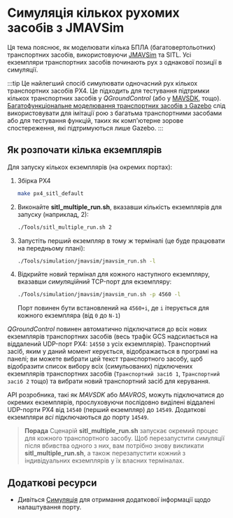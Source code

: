 # Симуляція кількох рухомих засобів з JMAVSim

Ця тема пояснює, як моделювати кілька БПЛА (багатовертольотних) транспортних засобів, використовуючи [JMAVSim](../sim_jmavsim/index.md) та SITL. Усі екземпляри транспортних засобів починають рух з однакової позиції в симуляції.

:::tip
Це найлегший спосіб симулювати одночасний рух кількох транспортних засобів PX4. Це підходить для тестування підтримки кількох транспортних засобів у _QGroundControl_ (або у [MAVSDK](https://mavsdk.mavlink.io/), тощо). [Багатофункціональне моделювання транспортних засобів з Gazebo](../simulation/multi-vehicle-simulation.md) слід використовувати для імітації рою з багатьма транспортними засобами або для тестування функцій, таких як комп'ютерне зорове спостереження, які підтримуються лише Gazebo.
:::

## Як розпочати кілька екземплярів

Для запуску кількох екземплярів (на окремих портах):

1. Збірка PX4

   ```sh
   make px4_sitl_default
   ```

1. Виконайте **sitl_multiple_run.sh**, вказавши кількість екземплярів для запуску (наприклад, 2):

   ```sh
   ./Tools/sitl_multiple_run.sh 2
   ```

1. Запустіть перший екземпляр в тому ж терміналі (це буде працювати на передньому плані):

   ```sh
   ./Tools/simulation/jmavsim/jmavsim_run.sh -l
   ```

1. Відкрийте новий термінал для кожного наступного екземпляру, вказавши _симуляційний_ TCP-порт для екземпляру:

   ```sh
   ./Tools/simulation/jmavsim/jmavsim_run.sh -p 4560 -l
   ```

   Порт повинен бути встановлений на `4560+i`, де `i` ітерується для кожного екземпляра (від `0` до `N-1`)

_QGroundControl_ повинен автоматично підключатися до всіх нових екземплярів транспортних засобів (весь трафік GCS надсилається на віддалений UDP-порт PX4: `14550` з усіх екземплярів). Транспортний засіб, яким у даний момент керується, відображається в програмі на панелі; ви можете вибрати цей текст транспортного засобу, щоб відобразити список вибору всіх (симульованих) підключених екземплярів транспортних засобів (`Транспортний засіб 1`, `Транспортний засіб 2` тощо) та вибрати новий транспортний засіб для керування.

API розробника, такі як _MAVSDK_ або _MAVROS_, можуть підключатися до окремих екземплярів, прослуховуючи послідовно виділені віддалені UDP-порти PX4 від `14540` (перший екземпляр) до `14549`. Додаткові екземпляри _всі_ підключаються до порту `14549`.

> **Порада** Сценарій **sitl_multiple_run.sh** запускає окремий процес для кожного транспортного засобу. Щоб перезапустити симуляції після вбивства одного з них, вам потрібно знову викликати **sitl_multiple_run.sh**, а також перезапустити кожний з індивідуальних екземплярів у їх власних терміналах.

## Додаткові ресурси

- Дивіться [Симуляція](../simulation/index.md) для отримання додаткової інформації щодо налаштування порту.
